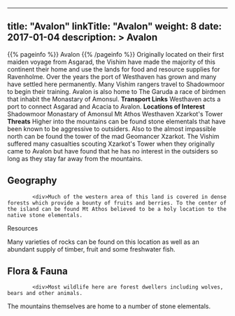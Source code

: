 
---
title: "Avalon"
linkTitle: "Avalon"
weight: 8
date: 2017-01-04
description: >
 Avalon
---

{{% pageinfo %}}
Avalon
{{% /pageinfo %}}
Originally located on their first maiden voyage from Asgarad, the Vishim have made the majority of this continent their home and use the lands for food and resource supplies for Ravenholme. Over the years the port of Westhaven has grown and many have settled here permanently.  Many Vishim rangers travel to Shadowmoor to begin their training.  Avalon is also home to The Garuda a race of birdmen that inhabit the Monastary of Amonsul.  **Transport Links**  Westhaven acts a port to connect Asgarad and Acacia to Avalon.  **Locations of Interest**  Shadowmoor  Monastary of Amonsul  Mt Athos  Westhaven  Xzarkot's Tower  **Threats**  Higher into the mountains can be found stone elementals that have been known to be aggressive to outsiders. Also to the almost impassible north can be found the tower of the mad Geomancer Xzarkot. The Vishim suffered many casualties scouting Xzarkot's Tower when they originally came to Avalon but have found that he has no interest in the outsiders so long as they stay far away from the mountains.

## Geography


            <div>Much of the western area of this land is covered in dense forests which provide a bounty of fruits and berries. To the center of the island can be found Mt Athos believed to be a holy location to the native stone elementals.
Resources

Many varieties of rocks can be found on this location as well as an abundant supply of timber, fruit and some freshwater fish.</div>
                            

## Flora & Fauna


            <div>Most wildlife here are forest dwellers including wolves, bears and other animals.

The mountains themselves are home to a number of stone elementals.</div>
